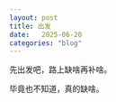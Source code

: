 ```yaml
---
layout: post
title: 出发
date:   2025-06-20
categories: "blog"
---
```


先出发吧，路上缺啥再补啥。

毕竟也不知道，真的缺啥。


